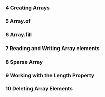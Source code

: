 ### 4 Creating Arrays

### 5 Array.of

### 6 Array.fill

### 7 Reading and Writing Array elements

### 8 Sparse Array

### 9 Working with the Length Property

### 10 Deleting Array Elements
